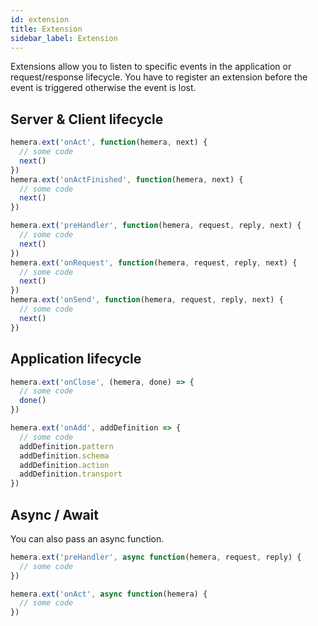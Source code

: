 ```yaml
---
id: extension
title: Extension
sidebar_label: Extension
---
```


Extensions allow you to listen to specific events in the application or request/response lifecycle. You have to register an extension before the event is triggered otherwise the event is lost.

## Server & Client lifecycle

```js
hemera.ext('onAct', function(hemera, next) {
  // some code
  next()
})
hemera.ext('onActFinished', function(hemera, next) {
  // some code
  next()
})

hemera.ext('preHandler', function(hemera, request, reply, next) {
  // some code
  next()
})
hemera.ext('onRequest', function(hemera, request, reply, next) {
  // some code
  next()
})
hemera.ext('onSend', function(hemera, request, reply, next) {
  // some code
  next()
})
```

## Application lifecycle

```js
hemera.ext('onClose', (hemera, done) => {
  // some code
  done()
})

hemera.ext('onAdd', addDefinition => {
  // some code
  addDefinition.pattern
  addDefinition.schema
  addDefinition.action
  addDefinition.transport
})
```

## Async / Await

You can also pass an async function.

```js
hemera.ext('preHandler', async function(hemera, request, reply) {
  // some code
})

hemera.ext('onAct', async function(hemera) {
  // some code
})
```
